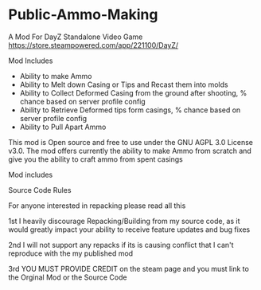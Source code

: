 # Public-Ammo-Making

A Mod For DayZ Standalone Video Game
https://store.steampowered.com/app/221100/DayZ/

Mod Includes
- Ability to make Ammo 
- Ability to Melt down Casing or Tips and Recast them into molds
- Ability to Collect Deformed Casing from the ground after shooting, % chance based on server profile config
- Ability to Retrieve Deformed tips form casings, % chance based on server profile config
- Ability to Pull Apart Ammo


This mod is Open source and free to use under the GNU AGPL 3.0 License v3.0. The mod offers currently the ability to make Ammo from scratch and give you the ability to craft ammo from spent casings

Mod includes

Source Code Rules

For anyone interested in repacking please read all this

1st I heavily discourage Repacking/Building from my source code, as it would greatly impact your ability to receive feature updates and bug fixes

2nd I will not support any repacks if its is causing conflict that I can't reproduce with the my published mod

3rd YOU MUST PROVIDE CREDIT on the steam page and you must link to the Orginal Mod or the Source Code
